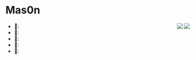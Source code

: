 # Mas0n
<img align="right" src="https://github-readme-stats.vercel.app/api?username=Mas0nSun&show_icons=true&icon_color=FF9300&text_color=1E1E1E&bg_color=ffffff&hide_title=true" />

<img align="right" src="https://github-readme-stats.vercel.app/api/top-langs/?username=Mas0nSun" />

- 🌄:
- 🌃:
- 🌉:
- 🌆:
- 🌌: 
